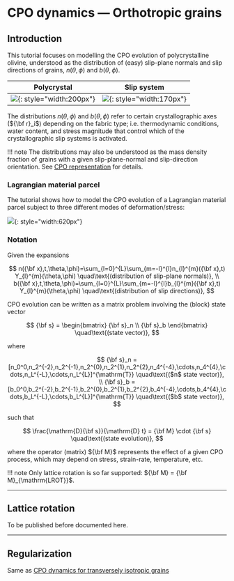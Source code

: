 # CPO dynamics &mdash; Orthotropic grains

## Introduction

This tutorial focuses on modelling the CPO evolution of polycrystalline olivine, understood as the distribution of (easy) slip-plane normals and slip directions of grains, $n(\theta,\phi)$ and $b(\theta,\phi)$.

| Polycrystal | Slip system |
| :-: | :-: |
| ![](https://raw.githubusercontent.com/nicholasmr/specfab/main/images/orthotropic/polycrystal.png){: style="width:200px"} | ![](https://raw.githubusercontent.com/nicholasmr/specfab/main/images/slipplane.png){: style="width:170px"} |

The distributions $n(\theta,\phi)$ and $b(\theta,\phi)$ refer to certain crystallographic axes (${\bf r}_i$) depending on the fabric type; i.e. thermodynamic conditions, water content, and stress magnitude that control which of the crystallographic slip systems is activated.

!!! note 
    The distributions may also be understood as the mass density fraction of grains with a given slip-plane-normal and slip-direction orientation.
    See [CPO representation](cpo-representation.md) for details.

### Lagrangian material parcel

The tutorial shows how to model the CPO evolution of a Lagrangian material parcel subject to three different modes of deformation/stress:

![](https://raw.githubusercontent.com/nicholasmr/specfab/main/images/deformation-modes/deformation-modes.png#center){: style="width:620px"}

### Notation

Given the expansions

$$
n({\bf x},t,\theta,\phi)=\sum_{l=0}^{L}\sum_{m=-l}^{l}n_{l}^{m}({\bf x},t) Y_{l}^{m}(\theta,\phi) \quad\text{(distribution of slip-plane normals)}, 
\\
b({\bf x},t,\theta,\phi)=\sum_{l=0}^{L}\sum_{m=-l}^{l}b_{l}^{m}({\bf x},t) Y_{l}^{m}(\theta,\phi) \quad\text{(distribution of slip directions)}, 
$$

CPO evolution can be written as a matrix problem involving the (block) state vector

$$
{\bf s} = \begin{bmatrix} {\bf s}_n \\ {\bf s}_b \end{bmatrix} \quad\text{(state vector)},
$$

where

$$
{\bf s}_n = [n_0^0,n_2^{-2},n_2^{-1},n_2^{0},n_2^{1},n_2^{2},n_4^{-4},\cdots,n_4^{4},\cdots,n_L^{-L},\cdots,n_L^{L}]^{\mathrm{T}} \quad\text{($n$ state vector)},
\\
{\bf s}_b = [b_0^0,b_2^{-2},b_2^{-1},b_2^{0},b_2^{1},b_2^{2},b_4^{-4},\cdots,b_4^{4},\cdots,b_L^{-L},\cdots,b_L^{L}]^{\mathrm{T}} \quad\text{($b$ state vector)},
$$

such that 

$$
\frac{\mathrm{D}{\bf s}}{\mathrm{D} t} = {\bf M} \cdot {\bf s} \quad\text{(state evolution)},
$$

where the operator (matrix) ${\bf M}$ represents the effect of a given CPO process, which may depend on stress, strain-rate, temperature, etc.

!!! note
    Only lattice rotation is so far supported: ${\bf M} = {\bf M}_{\mathrm{LROT}}$.

- - -

## Lattice rotation

To be published before documented here.

<!--
### Example
-->

- - -

## Regularization

Same as [CPO dynamics for transversely isotropic grains](cpo-dynamics-tranisotropic.md)



